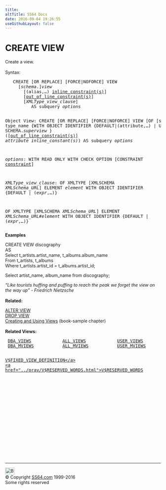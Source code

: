 ```yaml
---
title:
altTitle: SS64 Docs
date: 2016-09-04 19:26:55
useGithubLayout: false
---
```

<!-- #BeginLibraryItem "/Library/head_ora.lbi" --><!-- #EndLibraryItem --><h1>CREATE VIEW</h1> 
<p>Create a view.<br>
  <br>
  Syntax:</p>
<pre>   CREATE [OR REPLACE] [FORCE|NOFORCE] VIEW
     [<i>schema</i>.]<i>view</i> 
       [(alias,…) <a href="clause_constraint_col.html">inline_constraint(s)</a>]
       [<a href="clause_constraint_col.html">out_of_line_constraint(s)</a>]
       [<i>XMLType_view_clause</i>]
          AS subquery <i>options</i> 

Object View:
   CREATE [OR REPLACE] [FORCE|NOFORCE] VIEW
     [OF [schema.] type_name
        {WITH OBJECT IDENTIFIER {DEFAULT|(attribute,…) |
        UNDER SCHEMA.<i>superview</i> }
        ([<a href="clause_constraint_col.html">out_of_line_constraint(s)</a>]
            <i>attribute inline_constant(s)</i>)
            AS subquery <i>options</i>

<i>options</i>:
   WITH READ ONLY
   WITH CHECK OPTION [CONSTRAINT <a href="clause_constraint.html">constraint</a>]

<i>XMLType_view_clause</i>:
   OF XMLTYPE [XMLSCHEMA <i>XMLSchema_URL</i>] ELEMENT <i>element</i>
     WITH OBJECT IDENTIFIER {DEFAULT | (<i>expr</i>,…)}

   OF XMLTYPE [XMLSCHEMA <i>XMLSchema_URL</i>] ELEMENT <i>XMLSchema_URL#element</i>
     WITH OBJECT IDENTIFIER {DEFAULT | (<i>expr</i>,…)}</pre>
<p><b>Examples</b></p>
<p class="code">CREATE VIEW discography <br> 
AS 
<br>
Select t_artists.artist_name, t_albums.album_name<br>
From t_artists, t_albums <br>
Where t_artists.artist_id = 
t_albums.artist_id;</p>
<p class="code">Select artist_name, album_name from discography;</p>
<p><i>“Like tourists huffing and puffing to reach the peak we forget the view on the way up” - Friedrich Nietzsche</i><br>
  <br>
<b> Related:</b></p>
<p> <a href="view_a.html">ALTER VIEW</a> <br>
  <a href="view_d.html">DROP VIEW</a> <br>
<a href="http://www.informit.com/articles/article.asp?p=27131&amp;rl=1">Creating and Using Views</a> (book-sample chapter)<br>
  <br>
  <b>Related Views:</b></p>
<pre> <a href="../orad/DBA_VIEWS.html">DBA_VIEWS</a>            <a href="../orad/ALL_VIEWS.html">ALL_VIEWS</a>            <a href="../orad/USER_VIEWS.html">USER_VIEWS</a>
 <a href="../orad/DBA_MVIEWS.html">DBA_MVIEWS</a>           <a href="../orad/ALL_MVIEWS.html">ALL_MVIEWS</a>           <a href="../orad/USER_MVIEWS.html">USER_MVIEWS</a>

 <a href="../orav/V$FIXED_VIEW_DEFINITION.html">V$FIXED_VIEW_DEFINITION</a> 
 <a href="../orav/V$RESERVED_WORDS.html">V$RESERVED_WORDS</a></pre><!-- #BeginLibraryItem "/Library/foot_ora.lbi" --><p>
<!-- oracle-footer -->
<ins class="adsbygoogle" style="display:inline-block;width:300px;height:250px" data-ad-client="ca-pub-6140977852749469" data-ad-slot="4275490898"></ins>
<script>
(adsbygoogle = window.adsbygoogle || []).push({});
</script></p>
<hr>
<div id="bl" class="footer"><a href="view_c.html#"><img src="../images/top.png" width="30" height="22" alt="Back to the Top"></a></div>
<div id="br" class="footer, tagline">© Copyright <a href="../index.html">SS64.com</a> 1999-2016<br>
Some rights reserved</div><!-- #EndLibraryItem -->

